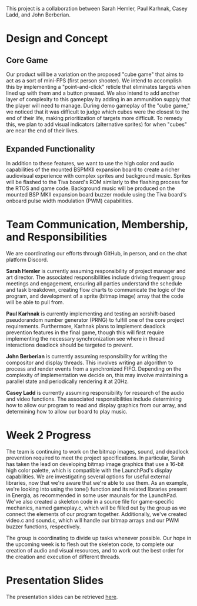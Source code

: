 This project is a collaboration between Sarah Hemler, Paul Karhnak, Casey Ladd,
and John Berberian.

# Design and Concept

## Core Game

Our product will be a variation on the proposed "cube game" that aims to act as
a sort of mini-FPS (first person shooter). We intend to accomplish this by
implementing a "point-and-click" reticle that eliminates targets when lined up
with them and a button pressed. We also intend to add another layer of
complexity to this gameplay by adding in an ammunition supply that the player
will need to manage. During demo gameplay of the "cube game," we noticed that
it was difficult to judge which cubes were the closest to the end of their
life, making prioritization of targets more difficult. To remedy this, we plan
to add visual indicators (alternative sprites) for when "cubes" are near the
end of their lives.

## Expanded Functionality

In addition to these features, we want to use the high color and audio
capabilities of the mounted BSPMKII expansion board to create a richer
audiovisual experience with complex sprites and background music. Sprites will
be flashed to the Tiva board's ROM similarly to the flashing process for the
RTOS and game code. Background music will be produced on the mounted BSP MKII
expansion board buzzer module using the Tiva board's onboard pulse width
modulation (PWM) capabilities.

# Team Communication, Membership, and Responsibilities

We are coordinating our efforts through GitHub, in person, and on the chat
platform Discord.

**Sarah Hemler** is currently assuming responsibility of project manager and art
director. The associated responsibilities include driving frequent group
meetings and engagement, ensuring all parties understand the schedule and task
breakdown, creating flow charts to communicate the logic of the program, and
development of a sprite (bitmap image) array that the code will be able to pull
from.

**Paul Karhnak** is currently implementing and testing an xorshift-based
pseudorandom number generator (PRNG) to fulfill one of the core project
requirements. Furthermore, Karhnak plans to implement deadlock prevention
features in the final game, though this will first require implementing the
necessary synchronization see where in thread interactions deadlock should be
targeted to prevent.

**John Berberian** is currently assuming responsibility for writing the compositor
and display threads. This involves writing an algorithm to process and render events
from a synchronized FIFO. Depending on the complexity of implementation we decide
on, this may involve maintaining a parallel state and periodically rendering it at
20Hz.

**Casey Ladd** is currently assuming responsibility for research of the audio and
video functions. The associated responsibilities include determining how to
allow our program to read and display graphics from our array, and determining
how to allow our board to play music.

# Week 2 Progress

The team is continuing to work on the bitmap images, sound, and deadlock
prevention required to meet the project specifications. In particular, Sarah
has taken the lead on developing bitmap image graphics that use a 16-bit
high color palette, which is compatible with the LaunchPad's display capabilities. 
We are investigating several options for useful external libraries, now that we're
aware that we're able to use them. As an example, we're looking into using the tone() 
function and its related libraries present in Energia, as recommended in some user maunals for
the LaunchPad. We've also created a skeleton code in a source file for game-specific
mechanics, named gameplay.c, which will be filled out by the group as we connect the elements
of our program together. Additionally, we've created video.c and sound.c, which will handle our bitmap
arrays and our PWM buzzer functions, respectively.

The group is coordinating to divide up tasks whenever possible.
Our hope in the upcoming week is to flesh out the skeleton code, to complete our creation
of audio and visual resources, and to work out the best order for the creation and execution
of different threads.

# Presentation Slides

The presentation slides can be retrieved [here](https://docs.google.com/presentation/d/1YdSeabMUoY3mXuY1aC4qzL6UkgiahRllYZj-an8fk7M/edit?usp=sharing).
